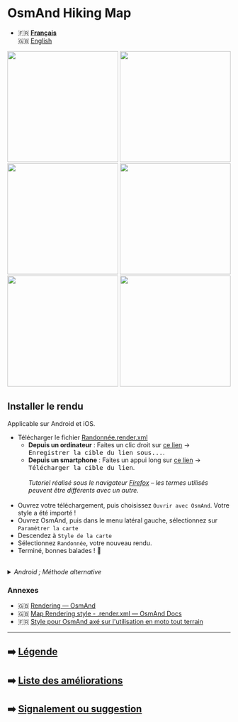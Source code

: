 # OsmAnd Hiking Map

- 🇫🇷 **[Français](README.md)**<br>
🇬🇧 [English](README-EN.md)


<p float="left">
  <img src="https://raw.githubusercontent.com/Hades1503/OsmAnd_Hiking_Map/Liste%20des%20améliorations/Screenshots/Hiking/sample7.png" width="250" />
  <img src="https://raw.githubusercontent.com/Hades1503/OsmAnd_Hiking_Map/Liste%20des%20améliorations/Screenshots/Hiking/sample9.png" width="250" />
  <img src="https://raw.githubusercontent.com/Hades1503/OsmAnd_Hiking_Map/Liste%20des%20améliorations/Screenshots/Hiking/sample14.png" width="250" />
  <img src="https://raw.githubusercontent.com/Hades1503/OsmAnd_Hiking_Map/Liste%20des%20améliorations/Screenshots/Hiking/sample1.png" width="250" />
  <img src="https://raw.githubusercontent.com/Hades1503/OsmAnd_Hiking_Map/Liste%20des%20améliorations/Screenshots/Hiking/sample2.png" width="250" />
  <img src="https://raw.githubusercontent.com/Hades1503/OsmAnd_Hiking_Map/Liste%20des%20améliorations/Screenshots/Hiking/sample2.png" width="250" />
</p>


## Installer le rendu
Applicable sur Android et iOS.

- Télécharger le fichier [Randonnée.render.xml](https://raw.githubusercontent.com/Hades1503/OsmAnd_Hiking_Map/main/Randonn%C3%A9e.render.xml)
  - **Depuis un ordinateur** : Faites un clic droit sur [ce lien](https://github.com/Hades1503/OsmAnd_Hiking_Map/raw/main/Randonn%C3%A9e.render.xml) → <kbd><samp>Enregistrer la cible du lien sous...</samp></kbd>.
  - **Depuis un smartphone** : Faites un appui long sur [ce lien](https://github.com/Hades1503/OsmAnd_Hiking_Map/raw/main/Randonn%C3%A9e.render.xml) → <kbd><samp>Télécharger la cible du lien</samp></kbd>.<br>
    <br>
    *Tutoriel réalisé sous le navigateur <a href="https://www.mozilla.org/fr/firefox/new/">Firefox</a> – les termes utilisés peuvent être différents avec un autre.*<br>
    <br>
- Ouvrez votre téléchargement, puis choisissez `Ouvrir avec OsmAnd`. Votre style a été importé !
- Ouvrez OsmAnd, puis dans le menu latéral gauche, sélectionnez sur `Paramétrer la carte`
- Descendez à `Style de la carte`
- Sélectionnez `Randonnée`, votre nouveau rendu.
- Terminé, bonnes balades ! 🎉
<br>
<details>
    <summary><i>Android ; Méthode alternative</i></summary>
        <p>Une fois le fichier téléchargé, le déplacer dans le dossier Android → Data → net.osmand.plus → files → rendering.</p>
</details>

### Annexes
- 🇬🇧 [Rendering — OsmAnd](https://www.osmand.net/build_it#rendering)
- 🇬🇧 [Map Rendering style - .render.xml — OsmAnd Docs](https://docs.osmand.net/en/main@latest/development/osmand-file-formats/osmand-rendering-style)
- 🇫🇷 [Style pour OsmAnd axé sur l'utilisation en moto tout terrain](https://osmtopo.blogspot.com/2021/02/style-pour-osmand.html?m=1)

---

## ➡️ [Légende](legende/Légende.md)
## ➡️ [Liste des améliorations](Liste%20des%20am%C3%A9liorations/Liste%20des%20améliorations.md)
## ➡️ [Signalement ou suggestion](https://github.com/Hades1503/OsmAnd_Hiking_Map/issues/new)

